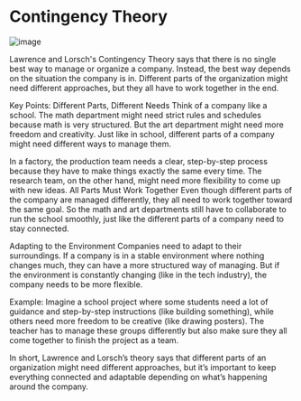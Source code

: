 # Contingency Theory
![image](https://github.com/user-attachments/assets/6bcfba0d-fda6-4cb4-a656-23ee3199047d)

Lawrence and Lorsch's Contingency Theory says that there is no single best way to manage or organize a company. Instead, the best way depends on the situation the company is in. Different parts of the organization might need different approaches, but they all have to work together in the end.

Key Points:
Different Parts, Different Needs Think of a company like a school. The math department might need strict rules and schedules because math is very structured. But the art department might need more freedom and creativity. Just like in school, different parts of a company might need different ways to manage them.

In a factory, the production team needs a clear, step-by-step process because they have to make things exactly the same every time.
The research team, on the other hand, might need more flexibility to come up with new ideas.
All Parts Must Work Together Even though different parts of the company are managed differently, they all need to work together toward the same goal. So the math and art departments still have to collaborate to run the school smoothly, just like the different parts of a company need to stay connected.

Adapting to the Environment Companies need to adapt to their surroundings. If a company is in a stable environment where nothing changes much, they can have a more structured way of managing. But if the environment is constantly changing (like in the tech industry), the company needs to be more flexible.

Example:
Imagine a school project where some students need a lot of guidance and step-by-step instructions (like building something), while others need more freedom to be creative (like drawing posters). The teacher has to manage these groups differently but also make sure they all come together to finish the project as a team.

In short, Lawrence and Lorsch’s theory says that different parts of an organization might need different approaches, but it’s important to keep everything connected and adaptable depending on what’s happening around the company.











